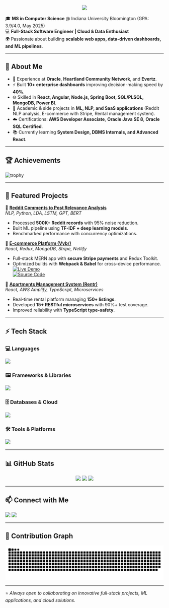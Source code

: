 <p align="center">
  <img src="https://capsule-render.vercel.app/api?type=waving&color=0:7928CA,100:FF0080&height=200&section=header&text=Hi%20I'm%20Rajesh%20Kumar%20Reddy%20Avula%20👋&fontSize=28&fontColor=ffffff&animation=fadeIn&fontAlignY=40" />
</p>

🎓 **MS in Computer Science** @ Indiana University Bloomington (GPA: 3.9/4.0, May 2025)  
💻 **Full-Stack Software Engineer | Cloud & Data Enthusiast**  
🌍 Passionate about building **scalable web apps, data-driven dashboards, and ML pipelines**.  

---

## 🚀 About Me  

- 💼 Experience at **Oracle**, **Heartland Community Network**, and **Evertz**.  
- ⚡ Built **10+ enterprise dashboards** improving decision-making speed by **40%**.  
- 🌐 Skilled in **React, Angular, Node.js, Spring Boot, SQL/PLSQL, MongoDB, Power BI**.  
- 🔬 Academic & side projects in **ML, NLP, and SaaS applications** (Reddit NLP analysis, E-commerce with Stripe, Rental management system).  
- ☁️ Certifications: **AWS Developer Associate**, **Oracle Java SE 8**, **Oracle SQL Certified**.  
- 📚 Currently learning **System Design, DBMS Internals, and Advanced React**.  

---

## 🏆 Achievements  

![trophy](https://github-profile-trophy.vercel.app/?username=Rajesh112k&theme=onedark&row=1&margin-w=15&margin-h=15)  

---

## 📌 Featured Projects  

🔹 **[Reddit Comments to Post Relevance Analysis](#)**  
*NLP, Python, LDA, LSTM, GPT, BERT*  
- Processed **500K+ Reddit records** with 95% noise reduction.  
- Built ML pipeline using **TF-IDF + deep learning models**.  
- Benchmarked performance with concurrency optimizations.  

🔹 **[E-commerce Platform (Vybr)](#)**  
*React, Redux, MongoDB, Stripe, Netlify*  
- Full-stack MERN app with **secure Stripe payments** and Redux Toolkit.  
- Optimized builds with **Webpack & Babel** for cross-device performance.  
[![Live Demo](https://img.shields.io/badge/Demo-000?style=for-the-badge&logo=vercel&logoColor=white)](#)  
[![Source Code](https://img.shields.io/badge/Source_Code-181717?style=for-the-badge&logo=github&logoColor=white)](#)  

🔹 **[Apartments Management System (Rentr)](#)**  
*React, AWS Amplify, TypeScript, Microservices*  
- Real-time rental platform managing **150+ listings**.  
- Developed **15+ RESTful microservices** with 90%+ test coverage.  
- Improved reliability with **TypeScript type-safety**.  

---

## ⚡ Tech Stack  

### 💻 Languages  
<p>
  <img src="https://skillicons.dev/icons?i=java,python,cpp,js,typescript,swift,kotlin,graphql" />
</p>  

### 🖼️ Frameworks & Libraries  
<p>
  <img src="https://skillicons.dev/icons?i=react,angular,redux,spring,nodejs,vue,materialui,bootstrap" />
</p>  

### 🗄️ Databases & Cloud  
<p>
  <img src="https://skillicons.dev/icons?i=mongodb,postgresql,mysql,oracle,aws,gcp,docker" />
</p>  

### 🛠️ Tools & Platforms  
<p>
  <img src="https://skillicons.dev/icons?i=git,github,gitlab,jira,postman,netlify,vscode" />
</p>  

---

## 📊 GitHub Stats  

<p align="center">
  <img src="https://github-readme-stats.vercel.app/api?username=Rajesh112k&show_icons=true&theme=radical" height="150" />  
  <img src="https://github-readme-stats.vercel.app/api/top-langs/?username=Rajesh112k&layout=compact&theme=radical" height="150" />  
  <img src="https://github-readme-streak-stats.herokuapp.com/?user=Rajesh112k&theme=radical" height="150" />  
</p>  

---

## 📫 Connect with Me  

<p align="left">
  <a href="https://www.linkedin.com/in/rajeshkumar112k"><img src="https://img.shields.io/badge/LinkedIn-0A66C2?style=for-the-badge&logo=linkedin&logoColor=white"/></a>
  <a href="mailto:avula.rajesh.kumar.reddy@gmail.com"><img src="https://img.shields.io/badge/Email-D14836?style=for-the-badge&logo=gmail&logoColor=white"/></a>
</p>  

---

## 🐍 Contribution Graph  

<p align="center">
  <img src="https://github.com/Platane/snk/raw/output/github-contribution-grid-snake.svg" alt="snake gif" />
</p>  

---

⭐️ *Always open to collaborating on innovative full-stack projects, ML applications, and cloud solutions.*  
